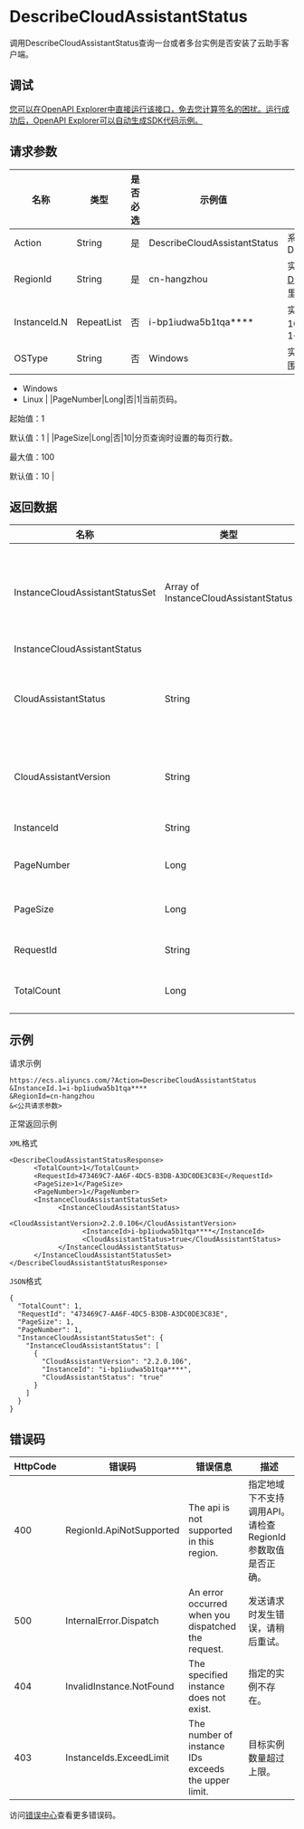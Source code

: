 # DescribeCloudAssistantStatus

调用DescribeCloudAssistantStatus查询一台或者多台实例是否安装了云助手客户端。

## 调试

[您可以在OpenAPI Explorer中直接运行该接口，免去您计算签名的困扰。运行成功后，OpenAPI Explorer可以自动生成SDK代码示例。](https://api.aliyun.com/#product=Ecs&api=DescribeCloudAssistantStatus&type=RPC&version=2014-05-26)

## 请求参数

|名称|类型|是否必选|示例值|描述|
|--|--|----|---|--|
|Action|String|是|DescribeCloudAssistantStatus|系统规定参数。取值：DescribeCloudAssistantStatus |
|RegionId|String|是|cn-hangzhou|实例所在地域ID。您可以调用[DescribeRegions](~~25609~~)查看最新的阿里云地域列表。 |
|InstanceId.N|RepeatList|否|i-bp1iudwa5b1tqa\*\*\*\*|实例ID列表，单次请求最多支持100台实例。N的取值范围：1~100 |
|OSType|String|否|Windows|实例的操作系统类型。取值范围：

 -   Windows
-   Linux |
|PageNumber|Long|否|1|当前页码。

 起始值：1

 默认值：1 |
|PageSize|Long|否|10|分页查询时设置的每页行数。

 最大值：100

 默认值：10 |

## 返回数据

|名称|类型|示例值|描述|
|--|--|---|--|
|InstanceCloudAssistantStatusSet|Array of InstanceCloudAssistantStatus| |实例云助手安装状态结果集合。 |
|InstanceCloudAssistantStatus| | | |
|CloudAssistantStatus|String|true|是否已经安装了云助手。 |
|CloudAssistantVersion|String|2.2.0.106|云助手客户端版本号。 |
|InstanceId|String|i-bp1iudwa5b1tqa\*\*\*\*|实例ID。 |
|PageNumber|Long|1|当前页码。 |
|PageSize|Long|1|每页行数。 |
|RequestId|String|473469C7-AA6F-4DC5-B3DB-A3DC0DE3C83E|请求ID。 |
|TotalCount|Long|1|实例总个数。 |

## 示例

请求示例

```
https://ecs.aliyuncs.com/?Action=DescribeCloudAssistantStatus
&InstanceId.1=i-bp1iudwa5b1tqa****
&RegionId=cn-hangzhou
&<公共请求参数>
```

正常返回示例

`XML`格式

```
<DescribeCloudAssistantStatusResponse>
	  <TotalCount>1</TotalCount>
	  <RequestId>473469C7-AA6F-4DC5-B3DB-A3DC0DE3C83E</RequestId>
	  <PageSize>1</PageSize>
	  <PageNumber>1</PageNumber>
	  <InstanceCloudAssistantStatusSet>
		    <InstanceCloudAssistantStatus>
			      <CloudAssistantVersion>2.2.0.106</CloudAssistantVersion>
			      <InstanceId>i-bp1iudwa5b1tqa****</InstanceId>
			      <CloudAssistantStatus>true</CloudAssistantStatus>
		    </InstanceCloudAssistantStatus>
	  </InstanceCloudAssistantStatusSet>
</DescribeCloudAssistantStatusResponse>
```

`JSON`格式

```
{
  "TotalCount": 1,
  "RequestId": "473469C7-AA6F-4DC5-B3DB-A3DC0DE3C83E",
  "PageSize": 1,
  "PageNumber": 1,
  "InstanceCloudAssistantStatusSet": {
    "InstanceCloudAssistantStatus": [
      {
        "CloudAssistantVersion": "2.2.0.106",
        "InstanceId": "i-bp1iudwa5b1tqa****",
        "CloudAssistantStatus": "true"
      }
    ]
  }
}
```

## 错误码

|HttpCode|错误码|错误信息|描述|
|--------|---|----|--|
|400|RegionId.ApiNotSupported|The api is not supported in this region.|指定地域下不支持调用API。请检查RegionId参数取值是否正确。|
|500|InternalError.Dispatch|An error occurred when you dispatched the request.|发送请求时发生错误，请稍后重试。|
|404|InvalidInstance.NotFound|The specified instance does not exist.|指定的实例不存在。|
|403|InstanceIds.ExceedLimit|The number of instance IDs exceeds the upper limit.|目标实例数量超过上限。|

访问[错误中心](https://error-center.alibabacloud.com/status/product/Ecs)查看更多错误码。

